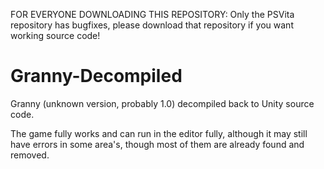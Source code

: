 FOR EVERYONE DOWNLOADING THIS REPOSITORY:
Only the PSVita repository has bugfixes, please download that repository if you want working source code!

# Granny-Decompiled
Granny (unknown version, probably 1.0) decompiled back to Unity source code.

The game fully works and can run in the editor fully,
although it may still have errors in some area's, though most of them are already found and removed.


